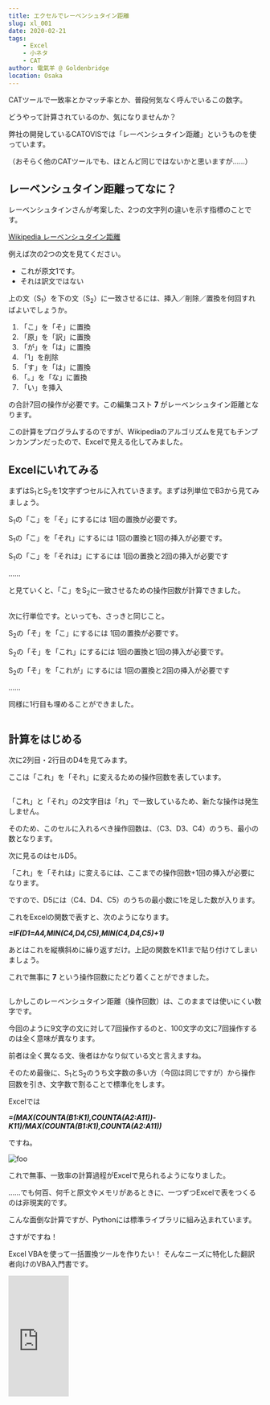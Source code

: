 ```yaml
---
title: エクセルでレーベンシュタイン距離
slug: xl_001
date: 2020-02-21
tags: 
    - Excel
    - 小ネタ
    - CAT
author: 電氣羊 @ Goldenbridge
location: Osaka
---
```


CATツールで一致率とかマッチ率とか、普段何気なく呼んでいるこの数字。

どうやって計算されているのか、気になりませんか？

弊社の開発しているCATOVISでは「レーベンシュタイン距離」というものを使っています。

（おそらく他のCATツールでも、ほとんど同じではないかと思いますが……）

## レーベンシュタイン距離ってなに？
レーベンシュタインさんが考案した、2つの文字列の違いを示す指標のことです。

[Wikipedia レーベンシュタイン距離](https://ja.wikipedia.org/wiki/%E3%83%AC%E3%83%BC%E3%83%99%E3%83%B3%E3%82%B7%E3%83%A5%E3%82%BF%E3%82%A4%E3%83%B3%E8%B7%9D%E9%9B%A2)

例えば次の2つの文を見てください。

- これが原文1です。
- それは訳文ではない

上の文（S<sub>1</sub>）を下の文（S<sub>2</sub>）に一致させるには、挿入／削除／置換を何回すればよいでしょうか。

1. 「こ」を「そ」に置換
2. 「原」を「訳」に置換
3. 「が」を「は」に置換
4. 「1」を削除
5. 「す」を「は」に置換
6. 「。」を「な」に置換
7. 「い」を挿入

の合計7回の操作が必要です。この編集コスト **7** がレーベンシュタイン距離となります。

この計算をプログラムするのですが、Wikipediaのアルゴリズムを見てもチンプンカンプンだったので、Excelで見える化してみました。

## Excelにいれてみる

まずはS<sub>1</sub>とS<sub>2</sub>を1文字ずつセルに入れていきます。まずは列単位でB3から見てみましょう。

S<sub>1</sub>の「こ」を「そ」にするには 1回の置換が必要です。

S<sub>1</sub>の「こ」を「それ」にするには 1回の置換と1回の挿入が必要です。

S<sub>1</sub>の「こ」を「それは」にするには 1回の置換と2回の挿入が必要です

……

と見ていくと、「こ」をS<sub>2</sub>に一致させるための操作回数が計算できました。

<img :src="$withBase('/pict/ld-1.png')">

次に行単位です。といっても、さっきと同じこと。

S<sub>2</sub>の「そ」を「こ」にするには 1回の置換が必要です。

S<sub>2</sub>の「そ」を「これ」にするには 1回の置換と1回の挿入が必要です。

S<sub>2</sub>の「そ」を「これが」にするには 1回の置換と2回の挿入が必要です

……

同様に1行目も埋めることができました。

<img :src="$withBase('/pict/ld-2.png')">

## 計算をはじめる

次に2列目・2行目のD4を見てみます。

ここは「これ」を「それ」に変えるための操作回数を表しています。

<img :src="$withBase('/pict/ld-3.png')">

「これ」と「それ」の2文字目は「れ」で一致しているため、新たな操作は発生しません。

そのため、このセルに入れるべき操作回数は、（C3、D3、C4）のうち、最小の数となります。

次に見るのはセルD5。

「これ」を「それは」に変えるには、ここまでの操作回数+1回の挿入が必要になります。

ですので、D5には（C4、D4、C5）のうちの最小数に1を足した数が入ります。

これをExcelの関数で表すと、次のようになります。

***=IF(D$1=$A4,MIN(C4,D4,C5),MIN(C4,D4,C5)+1)***

あとはこれを縦横斜めに繰り返すだけ。上記の関数をK11まで貼り付けてしまいましょう。

これで無事に **7** という操作回数にたどり着くことができました。

<img :src="$withBase('/pict/ld-4.png')">

しかしこのレーベンシュタイン距離（操作回数）は、このままでは使いにくい数字です。

今回のように9文字の文に対して7回操作するのと、100文字の文に7回操作するのは全く意味が異なります。

前者は全く異なる文、後者はかなり似ている文と言えますね。

そのため最後に、S<sub>1</sub>とS<sub>2</sub>のうち文字数の多い方（今回は同じですが）から操作回数を引き、文字数で割ることで標準化をします。

Excelでは

***=(MAX(COUNTA(B1:K1),COUNTA(A2:A11))-K11)/MAX(COUNTA(B1:K1),COUNTA(A2:A11))***

ですね。

<img :src="$withBase('/pict/ld-done.png')" alt="foo">

これで無事、一致率の計算過程がExcelで見られるようになりました。

……でも何百、何千と原文やメモリがあるときに、一つずつExcelで表をつくるのは非現実的です。

こんな面倒な計算ですが、Pythonには標準ライブラリに組み込まれています。

さすがですね！

Excel VBAを使って一括置換ツールを作りたい！
そんなニーズに特化した翻訳者向けのVBA入門書です。

<iframe style="width:120px;height:240px;" marginwidth="0" marginheight="0" scrolling="no" frameborder="0" src="https://rcm-fe.amazon-adsystem.com/e/cm?ref=qf_sp_asin_til&t=goldenbridg09-22&m=amazon&o=9&p=8&l=as1&IS1=1&detail=1&asins=B0832FNKL2&linkId=025ec725b1f6eca83e9e451a890bd4c2&bc1=000000&lt1=_blank&fc1=333333&lc1=0066c0&bg1=ffffff&f=ifr">
</iframe>

<link-to></link-to>